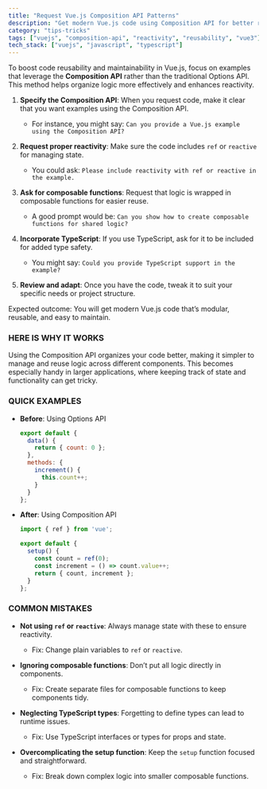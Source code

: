 ```yaml
---
title: "Request Vue.js Composition API Patterns"
description: "Get modern Vue.js code using Composition API for better reusability"
category: "tips-tricks"
tags: ["vuejs", "composition-api", "reactivity", "reusability", "vue3"]
tech_stack: ["vuejs", "javascript", "typescript"]
---
```


To boost code reusability and maintainability in Vue.js, focus on examples that leverage the **Composition API** rather than the traditional Options API. This method helps organize logic more effectively and enhances reactivity.

1. **Specify the Composition API**: When you request code, make it clear that you want examples using the Composition API.
   - For instance, you might say: `Can you provide a Vue.js example using the Composition API?`

2. **Request proper reactivity**: Make sure the code includes `ref` or `reactive` for managing state.
   - You could ask: `Please include reactivity with ref or reactive in the example.`

3. **Ask for composable functions**: Request that logic is wrapped in composable functions for easier reuse.
   - A good prompt would be: `Can you show how to create composable functions for shared logic?`

4. **Incorporate TypeScript**: If you use TypeScript, ask for it to be included for added type safety.
   - You might say: `Could you provide TypeScript support in the example?`

5. **Review and adapt**: Once you have the code, tweak it to suit your specific needs or project structure.

Expected outcome: You will get modern Vue.js code that’s modular, reusable, and easy to maintain.

### HERE IS WHY IT WORKS
Using the Composition API organizes your code better, making it simpler to manage and reuse logic across different components. This becomes especially handy in larger applications, where keeping track of state and functionality can get tricky.

### QUICK EXAMPLES
- **Before**: Using Options API
  ```javascript
  export default {
    data() {
      return { count: 0 };
    },
    methods: {
      increment() {
        this.count++;
      }
    }
  };
  ```
- **After**: Using Composition API
  ```javascript
  import { ref } from 'vue';

  export default {
    setup() {
      const count = ref(0);
      const increment = () => count.value++;
      return { count, increment };
    }
  };
  ```

### COMMON MISTAKES
- **Not using `ref` or `reactive`**: Always manage state with these to ensure reactivity.
  - Fix: Change plain variables to `ref` or `reactive`.
  
- **Ignoring composable functions**: Don’t put all logic directly in components.
  - Fix: Create separate files for composable functions to keep components tidy.
  
- **Neglecting TypeScript types**: Forgetting to define types can lead to runtime issues.
  - Fix: Use TypeScript interfaces or types for props and state.
  
- **Overcomplicating the setup function**: Keep the `setup` function focused and straightforward.
  - Fix: Break down complex logic into smaller composable functions.
